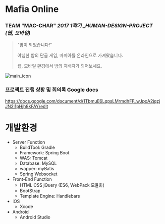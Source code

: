 
# Mafia Online 

### TEAM "MAC-CHAR"    *2017 1학기 _HUMAN-DESIGN-PROJECT (웹, 모바일)*

>"밤이 되었습니다!"
>
>야심한 밤의 단골 게임, 마피아를 온라인으로 가져왔습니다.
>
>웹, 모바일 환경에서 밤의 지배자가 되어보세요.


![main_icon](https://cloud.githubusercontent.com/assets/3432994/24234224/61b62e0a-0fda-11e7-980b-47a5ebd1c29f.jpg)

### 프로젝트 진행 상황 및 회의록 Google docs
https://docs.google.com/document/d/1TbmuE6LqpsLMrmdhFF_wJpoA2jqzjJN2i1pHjh8kFAY/edit



# 개발환경

* Server Function
    * BuildTool: Gradle
    * Framework: Spring Boot    
    * WAS: Tomcat
    * Database: MySQL
    * wapper: myBatis
    * Spring Websocket
* Front-End Function
    * HTML CSS jQuery (ES6, WebPack 모듈화)
    * BootStrap
    * Template Engine: Handlebars
* IOS
    * Xcode
* Android
    * Android Studio 
